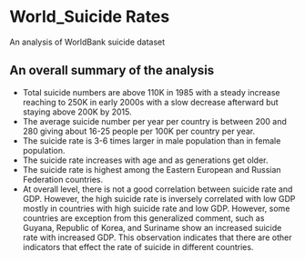 # World_Suicide Rates
An analysis of WorldBank suicide dataset
## An overall summary of the analysis
- Total suicide numbers are above 110K in 1985 with a steady increase reaching to 250K in early 2000s with a slow decrease afterward but staying above 200K by 2015. 
- The average suicide number per year per country is between 200 and 280 giving about 16-25 people per 100K per country per year.  
- The suicide rate is 3-6 times larger in male population than in female population.
- The suicide rate increases with age and as generations get older. 
- The suicide rate is highest among the Eastern European and Russian Federation countries. 
- At overall level, there is not a good correlation between suicide rate and GDP. However, the high suicide rate is inversely correlated with low GDP mostly in countries with high suicide rate and low GDP. However, some countries are exception from this generalized comment, such as Guyana, Republic of Korea, and Suriname show an increased suicide rate with increased GDP. This observation indicates that there are other indicators that effect the rate of suicide in different countries. 
